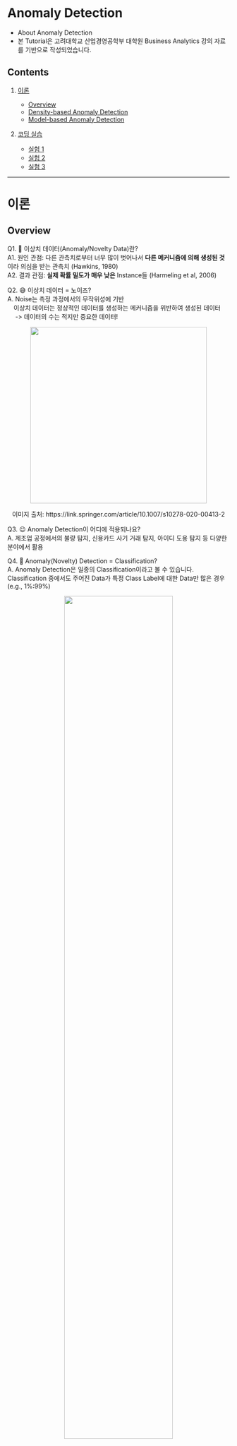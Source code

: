 # **Anomaly Detection**
- About Anomaly Detection
- 본 Tutorial은 고려대학교 산업경영공학부 대학원 Business Analytics 강의 자료를 기반으로 작성되었습니다.

## **Contents**
1. [이론](#이론)
    - [Overview](#overview)
    - [Density-based Anomaly Detection](#density-based-anomaly-detection)
    - [Model-based Anomaly Detection](#model-based-anomaly-detection)

2. [코딩 실습](#코딩-실습)
    - [실험 1](#실험-1-shallow-autoencoder-vs-deep-autoencoder)
    - [실험 2](#실험-2-autoencoder의-bottleneck-size-변화에-따른-autoencoder의-성능-변화-및-anomaly-detection-성능-변화-측정)
    - [실험 3](#실험-3-what-if-encoder의-layer-수--decoder의-layer-수--2라면-그리고-반대의-경우에는)
---
# 이론

## Overview
Q1. 🧐 이상치 데이터(Anomaly/Novelty Data)란?  
A1. 원인 관점: 다른 관측치로부터 너무 많이 벗어나서 **다른 메커니즘에 의해 생성된 것**이라 의심을 받는 관측치 (Hawkins, 1980)  
A2. 결과 관점: **실제 확률 밀도가 매우 낮은** Instance들 (Harmeling et al, 2006)

Q2. 😅 이상치 데이터 = 노이즈?  
A. Noise는 측정 과정에서의 무작위성에 기반  
 이상치 데이터는 정상적인 데이터를 생성하는 메커니즘을 위반하여 생성된 데이터  
  -> 데이터의 수는 적지만 중요한 데이터!

<p align="center">
<img src = "https://user-images.githubusercontent.com/56019094/201920223-0af3e041-17af-47e1-94d9-525aa9898628.png" width = 400>
</p>
<p align = "center">이미지 출처: https://link.springer.com/article/10.1007/s10278-020-00413-2 </p>

Q3. 😉 Anomaly Detection이 어디에 적용되나요?  
A.  제조업 공정에서의 불량 탐지, 신용카드 사기 거래 탐지, 아이디 도용 탐지 등 다양한 분야에서 활용  

Q4. 🥲 Anomaly(Novelty) Detection = Classification?  
A.  Anomaly Detection은 일종의 Classification이라고 볼 수 있습니다. Classification 중에서도 주어진 Data가 특정 Class Label에 대한 Data만 많은 경우(e.g., 1%:99%)


<p align = 'center'>
<img src ="https://user-images.githubusercontent.com/56019094/201925033-192ab0cb-32d2-4dab-8798-25316e984643.png" width = 70%>
</p>

위와 같이 Anomaly Detection에서는 양품 즉, 정상의 범주를 어느 정도로 정하느냐에 따라 모델의 예측 결과가 달라지게 됩니다. 이와 관련된 개념으로 **일반화(Generalization)**와 **특수화(Specialization)**이라는 개념이 존재합니다.

- 일반화: 주어진 데이터로부터 정상 범주의 개념을 확장해 가는 것 -> 일반화에 치중할 경우 이상치 데이터 판별이 어려움  
- 특수화: 주어진 데이터로부터 정상 범주의 개념을 좁혀가는 것 -> 특수화에 치중할 경우 과적합의 위험 (빈번한 False Alarm)에 빠질 수 있음

    <p align = 'center'>
    <img src = "https://user-images.githubusercontent.com/56019094/201925558-e50ce14f-dd40-4e22-8f47-4cdf8a3a38eb.png" width = 70%>
    </p>

1. 만약 일반화의 정도가 심해 정상 범주의 개념을 너무 넓게 잡게 되면 정상(사과)이 아닌 "수박"도 정상(사과)라고 판단하게 됩니다. 
2. 반대로, 만약 특수화의 정도가 심해 정상 범주의 개념을 너무 좁게 잡게 되면 정상(사과)인 "청사과"도 이상치(정상이 아니다)라고 판단하게 됩니다.

다시 Q4로 돌아가서 Anomaly Detection과 Classification에 대해 살펴보자면 다음과 같은 그림을 통해 쉽게 이해할 수 있을 것입니다.
<p align = 'center'>
<img src = "https://user-images.githubusercontent.com/56019094/201926047-f15dfd88-65fb-45ec-8bcb-93e24712fd52.png" width = 70%>
</p>
위 그림과 같이 Classification의 경우 Training Data에 정상(X+)인 데이터와 비정상(X-)인 데이터가 같이 사용됩니다. 반면, Anomaly Detection이 사용되는 경우에는 이미 비정상 데이터보다 정상 데이터가 매우 많은 상황이기에 Training에는 정상 데이터만 사용합니다. 이를 통해, 정상 데이터들만의 패턴을 학습해서 새로운 데이터가 들어오면 자신이 학습했던 패턴과 유사한지 아닌지를 판별해 정상/비정상 여부를 판단하게 됩니다.

## Density based Anomaly Detection
- 주어진 데이터를 바탕으로 각 개체들이 생성될 확률을 추정
- 새로운 데이터가 생성될 확률이 낮을 경우 이상치로 판단!

<p align = 'center'>
<img src = "https://user-images.githubusercontent.com/56019094/201927283-a27d0c13-588b-4a98-861e-63a262f4d871.png" width = 70%>
<img src = "https://user-images.githubusercontent.com/56019094/201927462-7f6ea9ba-f3b9-4a46-8b35-ee2a3269ce48.png" width = 70%>
</p>

- Gaussian Density-based Anomaly Detection
    - 가정: 모든 데이터가 하나의 가우시안(정규) 분포로부터 생성됨
    - 학습: 주어진 정상(Normal) 데이터들을 통해 가우시안 분포의 평균 벡터와 공분산 행렬을 추정
    - 추론: 새로운 데이터에 대하여 생성 확률을 구하고 해당 확률이 낮을수록 이상치에 가까운 것으로 판정
    - 장점 1. 추정이 간단하며 학습 시간이 짧음  
    - 장점 2. 적절한 기준치(Cut-off)를 분포로부터 정할 수 있음
    - 장점 3. 각 변수의 측정 단위에 영향을 받지 않음   
    <p align = 'center'>
    <img src = "https://user-images.githubusercontent.com/56019094/201928001-632bdf9f-7f87-42c3-b8e4-0e78189feb14.png" width = 70%>
    </p>

<br/>  

- Mixture of Gaussian(MoG) Density Estimation
    - 데이터는 여러 개의 가우시안 분포의 혼합으로 이루어져 있음을 허용
    - 아래 가우시안 분포(빨간색 함수 제외한 것)들의 선형 결합으로 전체 데이터의 분포를 표현
    <p align = 'center'>
    <img src = 'https://user-images.githubusercontent.com/56019094/201928561-e7f3bffc-7f34-4b6f-91e8-4f0888391de2.png' width = 70%>
    </p>

    - 일반 Gaussian Density Estimation에서는 모든 데이터가 하나의 가우시안 분포로부터 생성되었다고 가정하기에 평균과 공분산이라는 단 두 개의 미지수만 구하면 됐습니다.
    - 그러나, MoG에서는 위 그림과 같이 f(x)라는 우리가 알고자 하는 함수가 k개의 가우시간 분포의 선형 결합으로 이루어져 있다고 가정하기에, k개의 가우시안 분포에 대해서 평균, 공분산, 그리고 각 가우시안 분포에 대한 가중치 w라는 세 개의 미지수를 구해야 합니다.
    - 따라서, MoG에서는 3*k개의 미지수를 구해야 합니다.
    - 여기서 끝이면 좋겠지만, 사실은 이 k가 몇이면 좋을지도 Train Dataset을 통해서 탐색해야 합니다.

<br/>

- Parzen Window Density Estimation
    - Kernel-density Estimation
        - 이전에 봤던 Gaussian Density Estimation과 MoG는 데이터가 특정 분포로부터 생성되었다는 가정을 하고 접근하는 방식이었습니다.
        - 여기서 보게 될 Kernel-density Estimation은 데이터가 특정 분포로부터 생성되었다는 가정을 하지 않고, 개별 데이터 자체로부터 확률들을 추정하겠다는 접근 방식을 취합니다.

        <p align = 'center'>
        <img src = "https://user-images.githubusercontent.com/56019094/201929688-9db6edfc-93fe-4857-a414-c8be15d3342c.png" width = 80%>
        </p>

        
        이미지 출처:  https://sebastianraschka.com/Articles/2014_kernel_density_est.html 

    - Parzen Window Density Estimation
        - k개의 객체를 포함하는 영역 x를 (무게) 중심으로 하며, 각 면의 길이가 h인 Hypercube로 정의: Hypercube의 볼륨 V는 $h^d$로 정의됨(d = 차원 수) -> V = $h^d$
        - Kernel Function을 다음과 같이 정의
        <p align = 'center'>
        <img src = "https://user-images.githubusercontent.com/56019094/201930589-1a674945-c736-42a8-a8da-d4eeaa289e63.png" width = 40%>
        </p>

        - 예시
        <p align = 'center'>
        <img src = "https://user-images.githubusercontent.com/56019094/201930784-5197dfc1-7974-4943-9f7f-51e9751a3a66.png" width = 40%>
        </p>

        - 기존 Kernel Function은 불연속적임. 즉, Hypercube내에 있는 객체들에 대해서는 모두 동일한 가중치를 적용한다.  
        -> Continuous한 분포를 사용하자!
        <p align = 'center'>
        <img src = "https://user-images.githubusercontent.com/56019094/201931306-0cae4b74-cfb1-4a00-8857-ec8f314328e5.png" width = 80%>
        </p>
        
        - Smoothing Parameter (Bandwidth)h
            - (남색, 0.3)h가 크면 Density Distribution이 과도하게 Smoothing됨
            - (주황색, 0.05)h가 작으면 Density Distribution의 형태가 Spiky해짐
            <p align = 'center'>
            <img src = "https://user-images.githubusercontent.com/56019094/201943177-66390a06-efb8-4241-8be7-f63faf8d986c.png" width = 70%>
            </p>
            <p align = 'center'>
            이미지 출처: https://en.wikipedia.org/wiki/Kernel_density_estimation
            </p>
            - Smoothing Parameter h는 EM 알고리즘을 통해 최적화 가능

<br/>

- Local Outlier Factor (LOF)
    - 목적: 이상치 스코어를 산출할 때, 주변부 데이터의 밀도를 고려하자
    <p align = 'center'>
    <img src = "https://user-images.githubusercontent.com/56019094/201943818-158836f7-72aa-4bde-acee-e9be197f44b2.png" width = 90%>
    </p>
    - LOF 알고리즘에는 5가지 Definition이 사용됨  
    
    <br/>
    
    1. k-distance of an object p: 임의의 양의 정수 k에 대해서 k-distance of object p (=k-distance(p))는 다음 두 조건을 만족하는 데이터셋 D의 두 점 p와 o의 거리 d(p,o)로 정의됨  

        - D에 속하는 개체 중 p를 제외하고 **최소한 k** 개의 개체 o'에 대해서 d(p,o') <= d(p,o)를 만족
        - D에 속하는 개체 중 p를 제외하고 **최대 k-1**개의 개체 o'에 대해서 d(p,o') < d(p,o)를 만족  
        즉, 동렬을 고려한 k번째 이웃까지의 거리로 생각할 수 있음
    2.  k-distance neighborhood of an object p: 개체 p의 k-distance가 Definition 1과 같이 주어질 때, k-distance neighborhood of p는 p에서부터 k-distance보다 멀지 않은 거리에 있는 모든 개체들의 집합을 의미

    3. Reachability Distance
    <p align = 'center'>
    <img src = "https://user-images.githubusercontent.com/56019094/201944909-d207b06f-b6af-4852-898c-8223def082d4.png" width = 90%>
    </p>

    4. local reachability density of an object p
    <p align = 'center'>
    <img src = "https://user-images.githubusercontent.com/56019094/201945584-372314bc-1c2d-4e2a-9858-ab125f34a07f.png" width = 90%>
    </p>
    
    - Case 1: 개체 p의 주변에 높은 밀도로 다른 개체들이 존재하는 경우 위 식의 분모가 작은 값을 갖게 되어 lrd는 큰 값을 갖게 됨
    - Case 2: 개체 p가 두 개의 높은 밀도를 갖는 군집 사이의 밀도가 낮은 공간에 위치하게 되면 위 식의 분모는 커지게 되어 lrd는 작은 값을 갖게 됨
    <p align = 'center'>
    <img src = "https://user-images.githubusercontent.com/56019094/201945935-35866454-c374-4021-9804-369189137a9f.png" width = 80%>
    </p>

    5. local outlier factor of an object p
    <p align = 'center'>
    <img src = "https://user-images.githubusercontent.com/56019094/201946264-b78e2327-59ab-46a2-9d9e-b4335becf80c.png" width = 80%>
    </p>
    
    - LOF의 최종 결과물은 각 개체들의 주변 밀도를 고려한 이상치 스코어
    <p align = 'center'>
    <img src = "https://user-images.githubusercontent.com/56019094/201946474-cf3595ce-ce96-4cf8-9633-f79b92746267.png" width = 80%>
    </p>

    <p align = 'center'>
    이미지 출처: https://godongyoung.github.io/%EB%A8%B8%EC%8B%A0%EB%9F%AC%EB%8B%9D/2019/03/11/Local-Outlier-Factor(LOF).html
    </p>

</br>

## Model based Anomaly Detection
- Auto-Encoder

    <p align = 'center'>
    <img src = "https://user-images.githubusercontent.com/56019094/201947375-89ba1a2a-64ba-4d94-9d88-965c153e8a45.png" width = 90%>
    </p>

    - Input과 Output이 동일한 Neural Network
    - Latent Space는 원본 데이터보다 작아야 함
    

    - Auto-Encoder의 활용
        - 차원 축소
        1. Auto-Encoder를 학습시킨 후, Latent Vector를 다른 모델의 Input으로 사용:  Auto-Encoder의 Latent Vector가 데이터의 중요한 특징들을 잘 반영하고 있다는 특성으로 인해 가능
        <p align = 'center'>
        <img src = "https://user-images.githubusercontent.com/56019094/201947866-4efc0540-0f25-4fe3-aed2-4dfe5caeea79.png" width = 80%>
        </p>

        - 이상치 탐지
        1. Input과 Output간의 차이를 활용: Input과 Output간의 차이가 크면 Anomaly 데이터, 차이가 작으면 Normal 데이터
        <p align = 'center'>
        <img src = "https://user-images.githubusercontent.com/56019094/201948189-a142af9d-28df-4466-8dda-cb981117d404.png" width = 85%>
        </p>

    - Auto-Encoder의 단점
        - 입력 데이터에 변형이 약간이라도 있으면 모델이 민감하게 반응
        => Input Data에 Noise가 있어도 원본 데이터를 복원할 수 있는 좀 더 Robust한 Auto-Encoder를 만들자!   
        => "Denoising Auto-Encoder"

    - Denosing Auto-Encoder
        - 모델에는 Noise가 추가된 Input을 사용
        - Reconstructioin Error: Output과 **원본** Input 간의 차이를 Loss로 활용
        - 주로 Noise로는 Random Gaussian Noise를 사용
        <p align = 'center'>
        <img src = "https://user-images.githubusercontent.com/56019094/201948897-5a7d1d4b-38f6-4b98-a1b4-b87019bb6df1.png" width = 85%>
        </p>

        <p align = 'center'>
        이미지 출처: https://junstar92.tistory.com/158
        </p>

- Support Vector-based Anomaly Detection
    - 1-SVM: One-class SVM
    - SVDD: Support Vector Data Description
    
    <p align = 'center'>
    <img src = "https://user-images.githubusercontent.com/56019094/201949320-ae13e84c-acad-4c12-a489-9937fbb19c07.png" width = 80%>
    </p>

- Isolation Forests
    - Motivation: Few & Different
    - Few: 이상치 데이터는 Overview에서 봤듯이 정상 데이터에 비해 수가 적음
    - DIfferent: 이상치 데이터는 정상 데이터와는 특징이 다름

    <p align = 'center'>
    <img src = "https://user-images.githubusercontent.com/56019094/201949696-6c04da67-2546-474e-abaf-2ced6beeeb05.png" width = 70%>
    </p>

    <p align = 'center'>
    이미지 출처: https://www.tibco.com/reference-center/what-is-anomaly-detection
    </p>

    - 하나의 개체를 고립시키는 Tree를 생성
    - 정상 데이터는 서로 가까이 위치해 있기 때문에 정상 데이터 개체 하나를 고립시키기 위해서는 많은 Split이 필요
    - 이상치 데이터는 정상 데이터와 특징이 달라 멀리 위치해 있기 때문에 이상치 데이터 개체 하나를 고립시키기 위해서는 상대적으로 적은 Split이 필요
    
    <p align = 'center'>
    <img src = "https://user-images.githubusercontent.com/56019094/201950194-26823da6-6997-4f4c-881d-35f836f3e681.png" width = 90%>
    </p>

    - Isolation Forests는 사실 "학습"을 한다기 보다는 데이터가 들어오면 그 때마다 새롭게 알고리즘이 수행되어 결과를 도출함. 즉, K-NN처럼 **Lazy Learning**에 해당
    - Random으로 데이터를 Split하여 관측치를 고립시킴
    - 변수가 많은 데이터에서도 효율적으로 작동함

    - Isolation Forests 과정
        1. 전체 데이터에서 n개의 데이터 집합 X 샘플링
        2. 랜덤하게 선택된 관측치에 대해 임의의 변수(Spliting Variable)와 분할점(Spliting Point)을 사용하여 아래 조건을 만족할 때까지 이진 분할 진행
            - Tree가 사전에 설정한 최대 깊이에 도달
            - 영역 X 안에 단 하나의 객체만 존재
            - 영역 X 안에 존재하는 객체들이 모두 같은 입력 변수 값을 가짐
        3. 1.2.와 동일한 과정으로 여러 개의 Isolation Tree 생성
        4. Isolation Tree마다 각 관측치의 Path Length 저장
        5. 각 관측치의 평균 Path Length를 기반으로 Anomaly Score 계산 및 이상치 판별

        <p align = 'center'>
        <img src = "https://user-images.githubusercontent.com/56019094/201951689-495f872f-1004-4e1d-aa2c-62ad878380f0.png" width = 80%>
        </p>

</br>  
</br>
</br>

# 코딩 실습
- 주제: AutoEncoder를 이용한 Anomaly Detection
- 사용 데이터셋: MNIST 
- 데이터셋 선정 이유
    - 튜토리얼이라는 취지에 맞추어 AutoEncoder의 복원 결과를 시각화하기 좋은 데이터셋이라 판단함
    - Anomaly Detection에 MNIST 데이터셋을 사용하는 경우 0~9 숫자 중 하나를 Anomaly로 가정하고 수행하는 경우는 존재하나, 본 코딩 실습에서는 "가", "나", "다", "A", "B", "C"와 같은 텍스트를 28*28 이미지로 생성해서 Anomaly로 사용함
    - 즉, 본 코딩 실습에서 학습을 통해 수립된 AutoEncoder는 0~9라는 숫자(Normal)만 학습했기 때문에 한글이나 영어와 같은 텍스트(Anomaly)가 Input으로 들어오면 Anomaly로 판단하게 될 것
- 실험 내용
    1) Shallow AutoEncoder vs Deep AutoEncoder
    2) AutoEncoder의 Bottleneck Size 변화에 따른 AutoEncoder의 성능 변화 및 Anomaly Detection 성능 변화 측정
    3) 🫥 What if? Encoder의 Layer 수 = Decoder의 Layer 수 * 2라면?? 그리고 반대의 경우에는?

```python
# 패키지 및 메소드 불러오기
import torch 
import torch.nn as nn
import torch.optim as optim
import torch.nn.functional as F
import numpy as np
import matplotlib.pyplot as plt
import random

from torchvision import datasets, transforms
from copy import deepcopy
```


</br>

```python
# MNIST 데이터셋을 불러올 때 Training Data로 사용할 것인지, flatten을 할 것인지 여부를 argument로 받는 함수 정의
def load_mnist(is_train=True, flatten=True): # 본 실습에서 구현하게 될 AutoEncoder는 1차원 Vector 형태를 입력으로 받기 때문에 flatten = True

    dataset = datasets.MNIST(
        '../data', train=is_train, download=True,
        transform=transforms.Compose([ 
            transforms.ToTensor(), # Tensor 형태로 데이터를 받겠다는 의미입니다 :)
        ]),
    )

    # Scaling: MNIST 데이터셋은 기존에 각 Element 값이 0~255라 /255.가 Min-Max Scaling 역할을 수행함
    x = dataset.data.float() / 255. 
    y = dataset.targets

    if flatten:
        x = x.view(x.size(0), -1) # (28,28) -> (28*28,) 형태로 Flatten해서 Neural Network Input으로 넣어주기 위함

    return x, y
```

</br>


```python
# MNIST 데이터 불러오기 및 Train/Validation/Test Set 분할
train_x, train_y = load_mnist(flatten=True) 
test_x, test_y = load_mnist(is_train=False, flatten=True) # Test Set이니까 is_train = False
test_x, test_y = test_x, test_y


train_cnt = int(train_x.size(0) * 0.8)
valid_cnt = train_x.size(0) - train_cnt

# Shuffle dataset to split into train/valid set.
indices = torch.randperm(train_x.size(0))
train_x, valid_x = torch.index_select(
    train_x,
    dim=0,
    index=indices
).split([train_cnt, valid_cnt], dim=0)
train_x, valid_x = train_x, valid_x

train_y, valid_y = torch.index_select(
    train_y,
    dim=0,
    index=indices
).split([train_cnt, valid_cnt], dim=0)
train_y, valid_y = train_y, valid_y

print("Train:", train_x.shape, train_y.shape)
print("Valid:", valid_x.shape, valid_y.shape)
print("Test:", test_x.shape, test_y.shape)
```
**위 코드 결과**  
Train: torch.Size([48000, 784]) torch.Size([48000])  
Valid: torch.Size([12000, 784]) torch.Size([12000])  
Test: torch.Size([10000, 784]) torch.Size([10000])

- 위 코드를 보면 load_mnist()를 통해 각 숫자 이미지의 픽셀값들이 저장되어 있는 x와 해당 이미지의 숫자가 몇인지를 의미하는 Label인 y를 불러왔습니다. 그런데 아래 그림과 같이 AutoEncoder의 모델 구조를 생각해보면, 사실 x를 입력으로 받아서 $\hat{x}$를 반환하기 때문에 y는 받아올 필요가 없습니다.  
(튜토리얼이기 때문에 MNIST 데이터셋을 다운받아서 추후 다른 실험을 해보고 싶으신 분들이 있으실까봐 일단 기재해두었습니다.)
<p align = 'center'>
    <img src = "https://user-images.githubusercontent.com/56019094/201947375-89ba1a2a-64ba-4d94-9d88-965c153e8a45.png" width = 90%>
    </p>

</br>

시각화를 통해 제대로 데이터를 가져왔는지 확인해보겠습니다.
```python
# MNIST Data Instance 시각화 함수 정의 
def show_image(x):
    if x.dim() == 1: # 만약 x의 dim이 1이라면 (x를 flatten() 해서 1차원 벡터 형태로 만든 경우)
        x = x.cpu()
        x = x.view(int(x.size(0) ** .5), -1) # dim = 2로 변환
    
    plt.figure(figsize=(1,1))
    plt.imshow(x, cmap='gray') # Grayscale 이미지
    plt.show()

show_image(train_x[0].flatten()) # train_x 데이터 중 첫번째 데이터를 가져와서 시각화
```
**위 코드 결과**
<p align = 'left'>
<img src = 'https://user-images.githubusercontent.com/56019094/202084631-a65dcfa5-3fbd-433e-9c11-f097c2b449b9.png'>
</p>

시각화는 성공적으로 되었습니다. 숫자 4라는 것도 충분히 알 수 있습니다. 다만, MNIST Dataset은 사람들의 손글씨로 만들어졌기 때문에 이처럼 동일한 숫자라도 예상과 달리(?) 모양이 특이한 경우가 종종 있습니다.

## 실험 1. Shallow AutoEncoder vs Deep AutoEncoder
그렇다면 이제 AutoEncoder를 구현해보겠습니다.
AutoEncoder를 처음 들으시는 분들이라면 모델 구조가 복잡할 것이라 생각할 수도 있지만 위에서 본 모델 구조와 같이 최근에 나온 방법론들에 비해 구조가 매우 간단한 편입니다. 아래 Shallow_AE를 보시면 아마 쉽게 이해가 되실 것입니다.  
추가적으로, 텐서 형태에 대한 설명을 주석으로 달아놨으니 참고해주시면 좋을 거 같습니다! 저 또한 아직도 새로운 방법론을 사용하거나 기존 모델을 변형할 때면 Tensor 형태가 헷갈릴 때가 많았어서 작은 도움이라도 되었으면 하는 마음으로 추가했습니다.
```python
# 비교적 모델의 Depth가 얕은 AutoEncoder 구현
class Shallow_AE(nn.Module):
    
    def __init__(self, btl_size=2):   # 입력 인자로 bottle neck size를 받음
        self.btl_size = btl_size
        
        super().__init__()
        
        self.encoder = nn.Sequential(
            nn.Linear(28 * 28, 100),  # MNIST input이 28*28 형태라서 28*28을 flatten한 784를 입력으로 받음  즉, x는 784차원에 해당
            nn.ReLU(),
            nn.BatchNorm1d(100),
            nn.Linear(100, btl_size),    # 주의! Encoder와 Decoder의 마지막 Layer는 그냥 Linear Layer임
                                        # 마지막에 Activaiton Function(ReLU 등)이나 BatchNormalization이 없음!
        )
        self.decoder = nn.Sequential(
            nn.Linear(btl_size, 100),
            nn.ReLU(),
            nn.BatchNorm1d(100),
            nn.Linear(100, 28 * 28),
        )        
        # 현재 이 코드에서는 encoder와 decoder를 대칭되게 짰는데, 꼭 대칭일 필요는 없음.
        # 예를 들어서 encoder의 레이어를 더 deep하게 만들고, decoder를 더 얕게 만들수도 있음
        
    def forward(self, x):
        z = self.encoder(x)  # |x| = (batch_size, 784), |z| = (batch_size, btl_size)
        y = self.decoder(z)  # |y| = |x|
        
        return y
```
그렇다면 이제 위 AutoEncoder보다 Depth가 깊은 AutoEncoder를 정의해보겠습니다.
```python
class Deep_AE(nn.Module):
    
    def __init__(self, btl_size=2):   
        self.btl_size = btl_size
        
        super().__init__()
        
        self.encoder = nn.Sequential(
            nn.Linear(28 * 28, 300),  
            nn.ReLU(),
            nn.BatchNorm1d(300),
            nn.Linear(300, 200),
            nn.ReLU(),
            nn.BatchNorm1d(200),
            nn.Linear(200, 100),
            nn.ReLU(),
            nn.BatchNorm1d(100),
            nn.Linear(100, 50),
            nn.ReLU(),
            nn.BatchNorm1d(50),
            nn.Linear(50, 10),
            nn.ReLU(),
            nn.BatchNorm1d(10),
            nn.Linear(10, btl_size),   
        )
        self.decoder = nn.Sequential(
            nn.Linear(btl_size, 10),
            nn.ReLU(),
            nn.BatchNorm1d(10),
            nn.Linear(10, 50),
            nn.ReLU(),
            nn.BatchNorm1d(50),
            nn.Linear(50, 100),
            nn.ReLU(),
            nn.BatchNorm1d(100),
            nn.Linear(100, 200),
            nn.ReLU(),
            nn.BatchNorm1d(200),
            nn.Linear(200, 300),
            nn.ReLU(),
            nn.BatchNorm1d(300),
            nn.Linear(300, 28 * 28),
        )
        
    def forward(self, x):
        z = self.encoder(x) 
        y = self.decoder(z) 
        
        return y
```
Deep AutoEncoder는 Shallow AutoEncoder보다 Layer의 수가 2배 이상 많은 상황입니다. 그렇다면 이제 이 두 가지 모델을 학습시켜서 성능을 확인해보겠습니다.  
성능 비교 전에 그러면 우선 모델을 학습시킬 클래스나 함수를 만들어 보겠습니다.

```python
# Model 학습에 사용할 Trainer 클래스 정의
class Trainer():

    def __init__(self, model, optimizer, crit, batch_size = 128, n_epochs = 50, verbose = 1):
        self.model = model.to(device)
        self.optimizer = optimizer
        self.crit = crit
        self.batch_size = batch_size
        self.n_epochs = n_epochs 
        self.verbose = verbose

        super().__init__()

    def _train(self, x, y): # 사용자 정의 함수 앞에 _를 붙인 이유: Trainer() 객체를 생성한 후에 이 함수에 접근하는 것을 방지하기 위함. (객체._train() 이라고 코드 입력 시 접근 가능하긴 하지만, 일차적으로 객체. 했을 떄 GUI 상에 표시되지 않음)
        self.model.train() # 모델 Train() 모드 시작

        # Data 셔플해주기
        # 본 튜토리얼에서는 AutoEncoder를 사용하기 때문에 y(Class Label)은 사용되지 않지만 튜토리얼이라는 측면에서 함께 작성함
        indices = torch.randperm(x.size(0), device=x.device)
        x = torch.index_select(x, dim=0, index=indices).split(self.batch_size, dim=0)  # Shuffle 후, batch_size로 기존 x를 나눠줍니다. 즉, x = [batch_1, batch_2, batch_3, ...]와 같이 리스트 안에 batch_x가 Element로 들어가게 됩니다.
        y = torch.index_select(y, dim=0, index=indices).split(self.batch_size, dim=0)

        total_loss = 0

        for i, (x_i, y_i) in enumerate(zip(x, y)):
            y_hat_i = self.model(x_i)
            loss_i = self.crit(y_hat_i, y_i.squeeze())

            # 모델의 Gradient를 초기화
            self.optimizer.zero_grad()
            loss_i.backward()  # Gradient 계산

            self.optimizer.step() # .backward()를 통해 산출된 Gradient를 이용해 파라미터 업데이트

            if self.verbose >= 2: # Iteration 별 Train Loss를 확인하고자 한다면 verbose에 2 이상의 값을 입력 (훈련 과정을 조금 더 자세히 보고 싶으신 분들을 위해 추가하긴 했지만, Epoch마다 Loss 값을 출력하게 만들어놨기 때문에 verbose를 사용하는 것은 개인적으로 비추천합니다. 정말 Verbose(수다스러운)해집니다.)
                print("Train Iteration(%d/%d): loss=%.4e" % (i + 1, len(x), float(loss_i)))

            # OOM 문제를 방지하기 위한 노력의 일환으로 loss를 float() 데이터 타입으로 변경. float()을 하지 않을 경우 loss에 gradient 정보가 남아 있어서 현재 단계에서 필요하지 않은 메모리를 사용하게 됩니다. (동일한 목적으로 종종 loss.detach()를 사용하기도 합니다.)
            total_loss += float(loss_i)

        return total_loss / len(x)

    def _validate(self, x, y):
        self.model.eval() # 모델 Evaluatioin 모드 시작

        # Validation Phase와 Test Phase에서는 Gradient Descent를 통한 파라미터 업데이트가 이루어지지 않기 때문에 gradient를 사용하지 않겠다는 의미로 with torch.no_grad()를 사용합니다.
        with torch.no_grad():
            indices = torch.randperm(x.size(0), device=x.device)
            x = torch.index_select(x, dim=0, index=indices).split(self.batch_size, dim=0)
            y = torch.index_select(y, dim=0, index=indices).split(self.batch_size, dim=0)

            total_loss = 0

            for i, (x_i, y_i) in enumerate(zip(x, y)):
                y_hat_i = self.model(x_i)
                loss_i = self.crit(y_hat_i, y_i.squeeze())

                if self.verbose >= 2:
                    print("Valid Iteration(%d/%d): loss=%.4e" % (i + 1, len(x), float(loss_i)))

                total_loss += float(loss_i)

            return total_loss / len(x)

    def train(self, train_data, valid_data):
        lowest_loss = np.inf   # 초기 최저 Loss 값을 무한대로 설정 -> 추후 모델이 Train을 진행하면서 Loss 값이 낮아지게 되면서 lowset_loss 값이 갱신됩니다.
        best_model = None  # best_model이 아직은 train을 시작하기 전이므로 None으로 선언합니다.

        for epoch_index in range(self.n_epochs): # 각 에포크 별 학습 시작
            train_loss = self._train(train_data[0], train_data[1])
            valid_loss = self._validate(valid_data[0], valid_data[1])

            # Best Model의 파라미터를 저장하기 위해 deepcopy() 사용 
            # 참고: 본 튜토리얼에서는 Early Stopping은 사용하지 않음. 대신 n_epochs 동안 Training을 진행하면서 Valid_Loss가 가장 낮았던 model을 최종 model로 사용함
            if valid_loss <= lowest_loss:
                lowest_loss = valid_loss
                best_model = deepcopy(self.model.state_dict())

            if epoch_index % 20 == 0: # Epoch 5번마다 Loss 출력

                print("Epoch(%d/%d): train_loss=%.4e  valid_loss=%.4e  lowest_loss=%.4e" % (
                    epoch_index + 1,
                    self.n_epochs,
                    train_loss,
                    valid_loss,
                    lowest_loss,
                ))

        # Restore to best model.
        self.model.load_state_dict(best_model)
```
이제 모델을 훈련시키기 위한 Trainer 클래스 정의를 마쳤으니 AutoEncoder를 학습시키고 성능을 비교해보겠습니다.
```python
# Shallow AutoEncoder Train 
# Bottleneck Size = 5, Batch_size = 512, n_epochs = 100으로 동일하게 맞춰줌
shallow_model = Shallow_AE(btl_size=5)
shallow_model = shallow_model
optimizer = optim.Adam(shallow_model.parameters())
crit = nn.MSELoss() 

trainer = Trainer(shallow_model, optimizer, crit, batch_size = 512, n_epochs = 100, verbose = 1)
trainer.train((train_x.to(device), train_x.to(device)), (valid_x.to(device),valid_x.to(device)))
```
```python
# Deep AutoEncoder Train
Deep_model = Deep_AE(btl_size=5)
Deep_model = Deep_model
optimizer = optim.Adam(Deep_model.parameters())
crit = nn.MSELoss()

trainer = Trainer(Deep_model, optimizer, crit, batch_size = 512, n_epochs = 100, verbose = 1)
trainer.train((train_x.to(device), train_x.to(device)), (valid_x.to(device),valid_x.to(device)))
```
🫣 모델의 성능을 측정하려고 하는데, 생각해보니 모델을 수립하고 훈련시키는 클래스는 정의했는데 성능을 측정하는 함수를 만들지 않았습니다. 모델의 성능을 측정하는 함수를 정의해보겠습니다.
```python
# AutoEncoder Test 성능(MSE Loss) 평가
def test_score(model, test_x): # 성능을 측정할 model과 성능 측정에 사용할 test용 데이터를 입력으로 받음
    preds = model.forward(test_x)  # 모델의 Output(예측값)
    actuals = test_x               # 일반적으로 Actual Label에는 y값을 입력하지만, 현재 AutoEncoder를 사용하기 때문에 이전 그림에서 봤던 것처럼 Target value는 Test Data의 실제 x값입니다.
    loss = 0
    crit = nn.MSELoss() # 모델의 Output과 Test Data의 실제 x값 사이의 MSE를 loss함수로 사용

    for pred, actual in zip(preds, actuals): # 팁! 간혹 이중 for문을 사용하는 대신 for문에서 zip()을 사용하면 for문을 한 번만 사용할 수 있습니다.
        loss += crit(pred,actual)

    test_loss = float(loss)/len(preds)
    
    print(f'Test Score(MSE): {round(test_loss,4)}')

    return round(test_loss, 4)
```
**Shallow AutoEncoder 및 Deep AutoEncoder MSE Loss**
- Shallow: 0.0295
- Deep: 0.022
- MSE Loss를 보았더니 Model의 Depth가 깊은만큼 Deep AutoEncoder가 Shallow AutoEncoder에 비해 복원을 잘한 것으로 보입니다. 그런데 수치상으로만 봤더니 복원을 어느정도 했는지 파악하기가 어렵습니다.

<br/>

- 원본 이미지와 모델이 복원한 이미지를 보여주는 함수를 정의해보겠습니다.
```python
# 원본 이미지와 복원된 이미지 시각화 코드
# 개인적으로 처음 이미지 데이터를 시각화했던 때를 생각하면 데이터의 구조 때문에 많이 헷갈렸습니다. (사실 지금도 그렇습니다...)
# 따라서 튜토리얼을 보시는 분들의 이해를 돕기 위해 주석으로 각 변수의 shape를 기재해두었으니 참고하시면 됩니다.
def visualize_og_and_recon(model1, model2, test_x):
    with torch.no_grad():
        index = int(random.random() * test_x.size(0)) # |test_x| = (10000, 784)  # test_x.size(0) = 10000
        recon_1 = model1(test_x[index].view(1,-1)).squeeze() # |test_x[index]| = (784,)
        recon_2 = model2(test_x[index].view(1,-1)).squeeze() # |test_x[index].view(1,-1)| = (1, 784)  
                                                             # view(1.-1)을 해준 이유는 model을 수립할 때 입력으로 (batch_size, 784)를 입력으로 받게 해놨기 때문.
                                                             # |model(test_x[index].view(1, -1))| = (1, 784)
                                                             # |model(test_x[index].view(1, -1)).squeeze()| = (784, )
        
        print('Original Image')
        show_image(test_x[index])
        print('='*40)
        print(f'First Model\'s Reconstruction Image')
        show_image(recon_1)
        print(f'Second Model\'s Reconstruction Image')
        show_image(recon_2)
```
**시각화 결과**  
</br>
원본 이미지
<p align = 'left'>
<img src = 'https://user-images.githubusercontent.com/56019094/202088809-5eccfc58-f2ad-4ede-ab00-faa91a7a3fbc.png'>
</p> 
</br>

Deep AutoEncoder가 복원한 이미지
<p align = 'left'>
<img src = 'https://user-images.githubusercontent.com/56019094/202088968-033b7150-6dc6-4ba7-b499-5153124f50a1.png'>
</p>
</br>

Shallow AutoEncoder가 복원한 이미지
<p align = 'left'>
<img src = 'https://user-images.githubusercontent.com/56019094/202089094-92ff54c0-f54d-46b0-b78f-8a1a1e2d22c7.png'>
</p>
</br>

🧐 원본 이미지와 복원된 이미지의 결과를 보니까 조금 더 직관적으로 이해가 되는 것 같습니다.
- Deep AutoEncoder가 복원한 이미지가 Shallow AutoEncoder가 복원한 이미지에 비해 조금 더 숫자 7이라는 것이 선명하게 보이고, Shallow AutoEncoder의 경우 복원된 이미지에서 숫자 7의 경계 부분이 더 흐릿한 것을 확인할 수 있습니다.
- 🤨 그런데 두 AutoEncoder가 복원한 이미지는 원본 이미지와 달리 숫자 7 주변에 다른 무엇인가 형체가 보이는 것 같습니다.
- 이것은 아마도 Latent Space 상에서 숫자 7이 다른 숫자들과 완벽히 분리되어 있지 않고 겹쳐져 있기 때문인 것으로 생각됩니다.
- 그렇다면 한 번 Latent Space를 시각화 해보겠습니다.
```python
# Shallow AutoEncoder의 Latent Space 시각화 (Deep AutoEncoder의 경우 아래 shallw_model을 deep_model로 변경해주기만 하면 됩니다.)

color_map = [
    'brown', 'red', 'orange', 'yellow', 'green',
    'blue', 'navy', 'purple', 'gray', 'black',
]  # 10개의 색을 이용: 0~9를 각각 brown, red, ..., black으로 시각화하기 위해.

plt.figure(figsize=(10, 5))

with torch.no_grad(): # 학습시키는 과정이 아니니까 with torch.no_gard(): 사용!
    latents = shallow_model.cpu().encoder(test_x[:1000].cpu())  # 1000개의 test data를 넣어봄
                                            # |latents| = (1000, 2)
    
    for i in range(10):
        target_latents = latents[test_y[:1000] == i].cpu()
        target_y = test_y[:1000][test_y[:1000] == i].cpu()
        plt.scatter(target_latents[:, 0],
                    target_latents[:, 1],
                    marker='o',
                    color=color_map[i],
                    label=i)
    
    plt.legend()
    plt.grid(axis='both')
    plt.show()
```
**Deep AutoEncoder와 Shallow AutoEncoder의 Latent Space 시각화 결과**

Deep AutoEncoder의 Latent Space 시각화 결과
<p align = 'center'>
<img src = 'https://user-images.githubusercontent.com/56019094/202089748-4647ea9d-0c0d-4de0-8291-6f8d9492f831.png'>
</p>  

Shallow AutoEncoder의 Latent Space 시각화 결과
<p align = 'center'>
<img src = 'https://user-images.githubusercontent.com/56019094/202089879-82ca4587-9e68-49a0-af55-7c301dc6a754.png'>
</p>

- 조금 전에 예상했던 것처럼 보라색 점에 해당하는 숫자 7이 혼자 떨어져 있는 것이 아니라 다른 숫자들과 Latent Space 상에서 겹쳐있는 것을 확인할 수 있습니다.
- 또한 눈여겨볼만한 점은 Deep AutoEncoder의 Latent Space 상에서는 각 숫자들이 Shallow AutoEncoder의 경우보다 조금 더 군집화가 잘 되어 있는 것으로 보입니다. 
- 지금까지는 AutoEncoder의 Model Depth를 변경하고 복원 이미지 시각화 및 Latent Space 시각화를 통해 모델의 성능 차이에 대한 간단한 탐구를 진행해보았습니다.
- 위 그림에서 저희가 시각화한 Latent Space는 Bottleneck에 해당하는 벡터가 존재하는 Vector Space입니다. 
- 아래 그림을 보시면 조금 더 직관적으로 이해가 되실 것 같습니다.

<p align = 'center'>
<img src = 'https://user-images.githubusercontent.com/56019094/202090184-f78c44e3-70b8-4a89-a3d1-03aff9bb9db1.png'>
</p>

<p align = 'center'>
이미지 출처: https://www.jeremyjordan.me/autoencoders/
</p>

위에서 그림을 통해 알 수 있듯이, Bottleneck은 일종의 zip파일이라고 생각할 수 있습니다. 즉, Input Data의 특징들을 잘 요약해서 압축시켜놓은 것입니다. 그렇다면 이제 이 Bottleneck의 크기를 변경시키면서 모델의 성능 변화를 측정해보겠습니다. 그리고 **AutoEncoder를 이용한 Anomaly Detection**까지 실험해보겠습니다. (AutoEncoder로는 이전에 사용했던 Deep AutoEncoder를 사용)

## 실험 2. AutoEncoder의 Bottleneck Size 변화에 따른 AutoEncoder의 성능 변화 및 Anomaly Detection 성능 변화 측정
- 먼저 AutoEncoder의 Bottleneck Size를 변화시키면서 MSELoss가 어떻게 변화하는지 살펴보겠습니다.
```python
# Bottleneck Size = [ 2,  4,  6,  8, 10, 12, 14, 16, 18]으로 늘려가면서 모델 훈련시켜보기
model_list = []
Btl_size_list = np.arange(2,20,2) # 실험할 Bottleneck Size를 List 형태로 저장

for i in Btl_size_list: 
    globals()['model_btl_size{}'.format(i)] = Deep_AE(btl_size = i) # 동적 변수를 사용해서 여러 가지 변수를 생성해야할 때 좀 더 편리하게 변수를 선언할 수 있습니다.
    model_list.append(globals()['model_btl_size{}'.format(i)]) # model_list에는 [model_1, model_2, model_3, ...]와 같이 AutoEncoder 모델들이 Element로 들어가 있음

# 각 모델을 불러와서 Train 수행
models = []
for model in model_list:   
    print('Model Training 시작')
    model = model
    optimizer = optim.Adam(model.parameters())
    crit = nn.MSELoss()
    trainer = Trainer(model, optimizer, crit, batch_size = 512, n_epochs = 100, verbose = 1)
    trainer.train((train_x.to(device), train_x.to(device)), (valid_x.to(device), valid_x.to(device)))
    models.append(model) # 수립된 모델은 models라는 새로운 List에 추가
```
<br/>

9가지 크기의 Bottleneck Size를 각각 가진 AutoEncoder를 수립했으니 이제 한 번 MSE Loss를 비교해보겠습니다.
```python
# Test Score 계산
crit = nn.MSELoss()
test_scores = [crit(models[i].cpu().forward(test_x).detach(), test_x.cpu()) for i in range(len(models))] # 수립된 각 Model의 Test Set에 대한 MSE Loss 측정
plt.plot(Btl_size_list,test_scores, label = "MSE Loss according to Bottleneck Size")
plt.legend()
```
**위 코드 결과**
<p align = 'center'>
<img src = 'https://user-images.githubusercontent.com/56019094/202091573-dcd9a41e-87bb-450f-be6c-383b71178bdd.png'>
</p>

😁 꽤나 흥미로운 결과가 나온 것 같습니다.    
- Bottleneck Size가 AutoEncoder의 성능에 영향을 준다는 것은 이미 자명한 사실이고, Bottleneck Size가 2에서 10으로 증가할 때까지는 MSE Loss가 가파르게 감소해서 모델의 성능이 향상됨을 알 수 있습니다. 반면, Bottleneck Size가 10 이상이 되면 성능에는 큰 영향이 없는 것으로 보입니다. - 다만, 14에서 18로 Bottleneck Size가 증가할 때 MSE Loss가 다시 감소하는 것으로 보이는데 이에 대해서 추가 실험을 진행해보겠습니다.

**Bottleneck Size를 10 ~ 30으로 step = 2로 늘려가면서 추가 실험한 결과**
<p align = 'center'>
<img src = 'https://user-images.githubusercontent.com/56019094/202092145-663ba905-e48d-4dd6-bf73-1b1152a64995.png'>
</p>

- 첫 번째 실험에서는 Bottleneck Size를 14에서 16으로, 16에서 18로 증가시키면 꾸준히 MSE Loss가 올라가서 모델의 성능이 하락하는 것처럼 보였습니다.
- 추가 실험을 한 결과, 위 그래프에서 보면 이 구간에서는 일시적으로 증가하는 것처럼 보였으나, 오히려 Bottleneck Size = 20일 때 가장 낮은 MSE Loss를 보이는 경우도 있었습니다.
- 그러나 Bottleneck Size = 20인 구간 이후에는 또 다시 MSE Loss가 커지는 등 Bottleneck Size가 2 -> 10으로 증가할 때처럼 확실히 모델의 성능이 증가한다 혹은 감소한다라는 해석을 하기에는 부족한 것 같습니다.
- 그럼에도 불구하고, 이번 실험을 통해 특정 숫자까지 Bottleneck Size를 늘리는 것이 확실히 모델 성능에 긍정적인 영향을 끼친다는 것은 확인할 수 있었습니다.

</br>

이제 그렇다면 본 챕터의 주제인 **Anomaly Detection**을 AutoEncoder를 이용해 수행해보겠습니다.  
그런데 튜토리얼에서 사용하게 된 데이터셋은 MNIST 데이터셋이라 직관적으로 Anomaly라고 할만한 데이터가 존재하지 않습니다. 간혹, 0~9 중에 한 숫자를 Anomaly라고 가정하고 Anomaly Detection을 수행하기도 하지만, 개인적으로는 조금 더 직관적인 예시를 보이고 싶어서 텍스트를 이미지로 만드는 함수를 정의해 이를 Anomaly로 사용해보겠습니다.
```python
# 인위적으로 Anomaly Instance 생성
# 본 튜토리얼에서 AutoEncoder는 숫자 0~9만을 이용해서 학습을 진행했음
# 따라서 숫자가 아닌 알파벳이나 한글 이미지가 입력되면 Reconstruction Error가 정상(숫자) 데이터에 비해 높아 Anomaly로 판단할 것임

from PIL import Image, ImageDraw, ImageFont

def make_anomaly_image(text: str):
    # 이미지로 출력할 글자 및 폰트 지정
    draw_text = text
    font = ImageFont.truetype('/root/BA/NanumSquareB.ttf')

    # 이미지 사이즈 지정 (MNIST Dataset의 이미지 크기와 동일하게 지정)
    text_width, text_height = 28, 28

    # 이미지 객체 생성 (MNIST 셋과 동일하게 이미지 Channel은 Grayscale, 배경은 검은색으로)
    canvas = Image.new('L', (text_width, text_height), "black")

    # 가운데에 그리기
    draw = ImageDraw.Draw(canvas)
    w, h = font.getsize(draw_text)
    draw.text(((text_width-w)/2.0,(text_height-h)/2.0), draw_text, 'white', font)
    display(canvas)  # 만들어진 텍스트 이미지 보기

    # Tensor 형태로 변환
    canvas = torch.Tensor(np.array(canvas)/ 255.) + 0.2*np.random.normal(0,1, size = (28,28)) # 가우시안 노이즈 추가
    return canvas
```

```python
# 인위적으로 anomaly image 80장을 만들고 원래 test_x에서 920장 가져와서 model 별 성능 측정하기  --> 생각해보니 이것들은 label이 없어서 성능 측정이 불가능하네??? text_x[:920]에 대한 label은 test_y[:920]
korean = "가,나,다,라,마,바,사,아,자,차,카,타,파,하".split(",")
english = "A,B,C,D,E,F,G,H,I,J,K,L,M,N,O,P,Q,R,S,T,U,V,W,X,Y,Z".split(",")

artificial_anomalies = [make_anomaly_image(x).flatten() for x in (korean + english)]
noised_anomalies = [image + 0.1*np.random.uniform(0,1,size = image.shape) for image in artificial_anomalies]
artificial_anomalies += noised_anomalies

artificial_anomalies = torch.stack(artificial_anomalies, dim = 0)

# 기존 test_x 에서 Normal 데이터 920개, 새롭게 생성한 이상치 데이터 80개를 합쳐서 새로운 test_x 데이터와 해당하는 Label을 가진 test_y 생성
new_test_x = torch.cat([test_x[:920,].cpu(), artificial_anomalies], dim = 0)
new_test_y = [0]*920 + [1]*80
```
**생성된 이미지 예시**   
(실제로 Anomaly로 사용하게 된 텍스트 이미지는 아래 이미지에 Gaussian Noise도 추가했습니다)

한글 텍스트 이미지
<figure class = 'third'>
    <img src = 'https://user-images.githubusercontent.com/56019094/202094970-ee9046d2-0253-4fcd-8b31-a0eae7da933c.png' width = 32%>
    <img src = 'https://user-images.githubusercontent.com/56019094/202094994-77fa8367-5853-47ba-b38a-949ea187e2ae.png' width = 32%>
    <img src = 'https://user-images.githubusercontent.com/56019094/202095022-d7a5b8fb-f1c1-43f3-b18c-6a1e8279b6cc.png' width = 32%>
</figure>

영어 텍스트 이미지
<figure class = 'third'>
    <img src = 'https://user-images.githubusercontent.com/56019094/202095550-dd4f1366-da95-4a6f-8173-8e8048541b95.png' width = 32%>
    <img src = 'https://user-images.githubusercontent.com/56019094/202095570-e01a89d1-090c-497e-a8b5-b2a3d556a574.png' width = 32%>
    <img src = 'https://user-images.githubusercontent.com/56019094/202095584-18e04eaa-b1e5-45af-b60f-4958ad410b65.png' width = 32%>
</figure>

저희가 수립한 AutoEncoder는 모델 수립 시에 0~9 숫자(Normal) 이미지만을 학습했기 때문에 위와 같은 숫자가 아닌(Not Normal 즉, Anomaly) 데이터를 Input으로 받으면 제대로 복원 해내지 못할 것입니다. 따라서 Reconstruction Loss로 사용할 MSE Loss가 높을 것이며, 이 MSE Loss가 특정 Threshold보다 높을 경우 Anomaly(1)로, Threshold보다 낮다면 Normal(0)으로 판단하게 될 것입니다.  

이제 그렇다면 모델이 Anomaly 여부를 판단하게 될 기준인 Threshold를 정해주는 함수를 정의해보겠습니다. 본 튜토리얼에서는 일차원적인 방법을 이용했지만, 실제로는 Validation Data를 이용해 Threshold 자체도 일종의 하이퍼 파라미터로 튜닝을 해주기도 합니다.
```python
# Train Data를 이용해서 각 모델별 Threshold 구하기

def find_threshold(models:list, train_x) -> dict:
    model_threshold_dict = {}
    for i in range(len(models)):
        model = models[i].cpu()
        train_x = train_x.cpu()
        output = models[i].forward(train_x).detach()
        losses = torch.mean(((train_x - output)**2), dim = -1)
        model_threshold_dict[i] = np.round(np.percentile(losses, 90), 4)  # 90분위수에 해당하는 loss값을 Threshold로 설정

    return model_threshold_dict
```
**위 코드 결과 예시**  
{0: 0.0528,
 1: 0.0384,
 2: 0.0303,
 3: 0.0276,
 4: 0.0249,
 5: 0.0254,
 6: 0.024,
 7: 0.0248,
 8: 0.027}  

 해석: 첫 번째 모델의 Threshold는 0.0528로, 두 번째 모델의 Threshold는 0.0384로 사용

<br/>

이제 각 모델별로 Threshold가 정해졌으니 Anomaly Detection을 수행하는 즉, 새로운 데이터에 대해 Anomaly인지 아닌지를 판단하는 함수를 정의하고 Anomaly Detection까지 수행을 해보겠습니다.
```python
def anomaly_detect(x, model, threshold = 0.06):
    if x.dim() == 1:
        x = x.unsqueeze(dim=0)

    model_outputs = model.forward(x).detach()
    actuals = x
    preds = []
    recon_errors = []

    crit = nn.MSELoss()
    
    for model_output, actual in zip(model_outputs, actuals):
        recon_errors.append(crit(model_output,actual))

    preds = [1 if recon_error > threshold else 0 for recon_error in recon_errors ] # Reconstruction Error가 Threshold보다 크면 1(Anomaly), Threshold보다 작으면 0(Normal)으로 판단
    
    return preds
```
```python
preds = []

for i, model in enumerate(models):
    model_threshold = model_threshold_dict[i] # 모델별로 상이한 threshold를 적용함
    preds.append(anomaly_detect(x = new_test_x.type(torch.float32), model = model, threshold = model_threshold)) # preds[0]: 첫번째 model의 예측 결과, preds[1]: 두번째 model의 에측 결과, ...
```
```python
# Accuracy 및 F1 Score 반환하는 함수 정의
from sklearn.metrics import accuracy_score, f1_score 

def result_metrics(pred, actual):
    assert len(pred) == len(actual)
    f1 = f1_score(actual, pred)
    accuracy = accuracy_score(actual, pred)
    return f1, accuracy
```
위 코드를 보면, Anomaly Detection Model의 성능을 측정하는데 Accuracy와 F1 Score를 사용합니다. 의아해 하실수도 있지만, 이전에 'Overview'에서 설명드린 바와 같이 Anomaly Detection 또한 일종의 Classification이기 때문에 Accuracy와 F1 Score를 이용해 성능 측정이 가능합니다.

👍🏼 Remind
<p align = 'center'>
<img src = "https://user-images.githubusercontent.com/56019094/201926047-f15dfd88-65fb-45ec-8bcb-93e24712fd52.png">
</p>

**Bottleneck Size에 따른 Anomaly Detection 성능 결과**

<center>

|Bottleneck Size | Accuracy | F1 Score |
|----------------|----------|----------|
|2 |0.896|0.6061
|4 |0.863|0.5387
|6 |0.854|0.5229
|8 |0.854|0.5228
|10|0.846|0.5096
|12|0.853|0.5212
|14|0.86|0.5333
|16|0.86|0.5333
|18|0.85|0.5161
|20|0.847|0.5112
|22|0.857|0.5281
|24|0.851|0.5178
|26|0.84|0.5000
|28|0.852|0.5195
|30|0.853|0.5212

</center>

- Bottleneck Size가 2인 경우, Accuracy와 F1 Score 둘 다 다른 경우들에 비해 높은 것을 확인할 수 있습니다.
- Bottleneck Size가 2와 4인 경우를 제외하고는 Bottleneck Size가 14와 16인 경우를 중심으로 멀어질수록 조금씩 Accuracy와 F1 Score가 감소하는 경향을 보이고 있습니다.
- Bottleneck Size가 작을수록 Encoder를 거친 vector가 Input에 대한 정보 손실량이 많아 Anomaly Detection 성능 또한 저조할 것이라 예상했는데, 실험 결과 오히려 Bottleneck Size가 2인 경우가 가장 높은 성능을, 그리고 그 다음으로 Bottleneck Size가 작은 4인 경우가 그 다음으로 높은 성능을 보인 것이 매우 흥미로웠습니다. 
- 실험 한계1: Bottleneck Size를 여러 개로 설정하고 모델을 수립했으나, Epoch 수를 모두 동일하게 지정했기 때문에, 이 성능이 각 모델의 최대 성능이 아니라 정확한 비교가 아니라는 점.
- 실험 한계2: Threshold를 설정할 때 90분위수라는 일차원적인 방법론을 적용했기에 이 또한 각 모델의 Anomaly Detection 측면에서의 최대 성능이 아닐 수 있기에 정확한 비교가 아니라는 점.

<br/>

## 실험 3. What if? Encoder의 Layer 수 = Decoder의 Layer 수 * 2라면?? 그리고 반대의 경우에는?
    - Base AutoEncoder vs Encoder Deeper vs Decoder Deeper

```python
# 아래 코드에서 Enc_Deeper_AE, Dec_Deeper_AE는 각각 약 13만 개의 파라미터 사용, 9개의 Layer 사용 
# 아래 비교 대상 Baseline_AE도 이와 유사한 환경을 맞춰주기 위해 파라미터 수(약 12만 5천개) 및 Layer 수 (총 8개의 Layer) 설정함
class Baseline_AE(nn.Module):
    
    def __init__(self, btl_size=2):   
        self.btl_size = btl_size
        
        super().__init__()
        
        # Encoder에는 6개의 Layer를, Decoder에는 3개의 Layer를 사용하여 테스트
        self.encoder = nn.Sequential(
            nn.Linear(28 * 28,75),  
            nn.ReLU(),
            nn.Linear(75, 45),
            nn.ReLU(),
            nn.Linear(45, btl_size),    
        )
        self.decoder = nn.Sequential(
            nn.Linear(btl_size, 45),
            nn.ReLU(),
            nn.Linear(45,75),
            nn.ReLU(),
            nn.Linear(75, 28 * 28),
        )        
        
    def forward(self, x):
        z = self.encoder(x)  # |x| = (batch_size, 784), |z| = (batch_size, btl_size)
        y = self.decoder(z)  # |y| = |x|
        
        return y
```
```python
class Enc_Deeper_AE(nn.Module):
    
    def __init__(self, btl_size=2):   
        self.btl_size = btl_size
        
        super().__init__()
        
        # Encoder에는 6개의 Layer를, Decoder에는 3개의 Layer를 사용하여 테스트
        self.encoder = nn.Sequential(
            nn.Linear(28 * 28, 100),  
            nn.ReLU(),
            nn.Linear(100, 70),
            nn.ReLU(),
            nn.Linear(70,50),
            nn.ReLU(),
            nn.Linear(50,30),
            nn.ReLU(),
            nn.Linear(30, btl_size),    
        )
        self.decoder = nn.Sequential(
            nn.Linear(btl_size, 50),
            nn.ReLU(),
            nn.Linear(50, 28 * 28),
        )        
        
    def forward(self, x):
        z = self.encoder(x)  # |x| = (batch_size, 784), |z| = (batch_size, btl_size)
        y = self.decoder(z)  # |y| = |x|
        
        return y
```
```python
class Dec_Deeper_AE(nn.Module):
    
    def __init__(self, btl_size=2):   
        self.btl_size = btl_size
        
        super().__init__()
        
        # Encoder에는 6개의 Layer를, Decoder에는 3개의 Layer를 사용하여 테스트
        self.encoder = nn.Sequential(
            nn.Linear(28 * 28, 50),  
            nn.ReLU(),
            nn.Linear(50, btl_size),    
        )
        self.decoder = nn.Sequential(
            nn.Linear(btl_size, 30),
            nn.ReLU(),
            nn.Linear(30,50),
            nn.ReLU(),
            nn.Linear(50,70),
            nn.ReLU(),
            nn.Linear(70,100),
            nn.ReLU(),
            nn.Linear(100, 28 * 28),
        )        
        
    def forward(self, x):
        z = self.encoder(x)  # |x| = (batch_size, 784), |z| = (batch_size, btl_size)
        y = self.decoder(z)  # |y| = |x|
        
        return y
```
- 실험 전 결과 예상  
    1) Encoder Layer를 더 깊게 했을 때 예상 결과: Encoder의 중요 역할은 Input Data의 중요한 정보를 압축하는 역할인데, Decoder에 비해 Encoder의 깊이가 깊다보니 Decoder가 충분히 복원해내지 못할만큼 압축이 되어서 성능 저하로 이어질 것으로 예상
    2) Decoder Layer를 더 깊게 했을 때 예상 결과: Decoder의 역할은 Encoder를 통해 압축된 Input Data를 통해 원본 데이터를 복원하는 것인데, 이러한 측면에서 예상하기로는 Decoder의 깊이가 깊어진 것은 성능 저하로 이어지지 않을 것으로 예상됨

<br/>

**실험 결과**
- Base AutoEncoder: Accuracy = 0.977, F1-Score = 0.8743
- Encoder Deeper AutoEncoder: Accuracy = 0.98, F1-Score = 0.8876
- Decoder Deeper AutoEncoder: Accuracy = 0.977, F1-Score = 0.8743

<br/>

  

- 본 튜토리얼에 사용된 데이터를 대상으로 Encoder 및 Decoder 레이어 수의 변화에 따른 실험 결과 성능 차이는 생각보다 매우 미미했음.  

- 🙄 예상 외의 결과로, 해당 실험 주제와는 별개이지만 이전 실험 2.(Deep AutoEncoder 사용했음)에서 Bottleneck_size = 2일 때가 성능이 가장 좋았는데(F1 score = 0.6061) 이번 실험에서는 AutoEncoder의 Bottleneck_size = 2로 하고 모델의 레이어를 변화시켰더니 F1-Score와 Accuracy가 매우 높아졌음  
- 실험 3. 에서 사용된 세 AutoEncoder는 Layer 수가 Baseline의 경우 8개, Encoder Deeper와 Decoder Deeper는 9개의 레이어를 사용한 반면, 실험 2.에서 사용된 Deep AutoEncoder의 Layer 수는 14개였음. 즉, Deep AutoEncoder의 Model Depth가 약 1.5배 더 깊지만 오히려 실험 3.에서 사용한 AutoEncoder에 비해 F1-Score가 0.25 이상 차이가 났음.
- 이러한 결과가 나온 이유로 예상되는 내용은 (1) Deep AutoEncoder의 Anomaly Detection에 사용된 Threshold가 부적절, (2) Deep AutoEncoder의 모델 Training Epoch 수가 부족 (3) Deep AutoEncoder의 Test Set에 대한 MSE Loss가 실험 2.에서 사용한 세 AutoEncoder의 MSE Loss보다 모두 낮았다는 점에서 Deep AutoEncoder가 '예상과 달리 AutoEncoder가 원본 데이터만 잘 복구하는 것이 아니라 Anomaly마저 잘 복구할 정도로 Generalization이 되는 문제'에 해당한다는 것입니다.
    - (1) Deep AutoEncoder와 실험 2.에서 사용한 세 AutoEncoder 모두 동일하게 Training Set에 대한 MSE Loss값들 중 90분위수를 Threshold로 사용했는데, 이와 같은 일차원적인 방법론을 사용했기에 Deep AutoEncoder의 최대 성능을 제대로 발휘하지 못한 것으로 추측됩니다.
    - (2) Deep AutoEncoder의 모델 Depth가 실험 2.에서 사용된 모델들에 비해 약 1.5배 깊은 반면에, 모두 동일하게 100 Epoch 동안 Train했습니다. Model Size가 클수록 Model의 학습에 많은 Epoch가 소요된다는 측면에서 실험 2.에서의 세 AutoEncoder들보다 Deep AutoEncoder가 덜 학습된 상태였다고 추측됩니다.
    - (3) 해당 문제가 발생한 것은 아닌가라는 생각에 실험 외에 별도로 시각화를 통해 인위적으로 추가한 Anomaly Instance를 복원해서 시각화한 결과, 학습에 사용한 Normal 데이터만큼 잘 복원하지는 않음을 확인할 수 있었습니다.